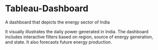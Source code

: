 # Tableau-Dashboard
A dashboard that depicts the energy sector of India

It visually illustrates the daily power generated in India. The dashboard includes interactive filters based on region, source of energy
generation, and state. It also forecasts future energy production.
